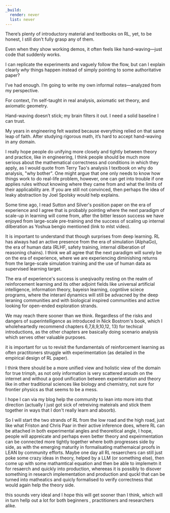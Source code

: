 ```yaml
---
_build:
  render: never
  list: never
---
```



There’s plenty of introductory material and textbooks on RL, yet, to be honest, I still don’t fully grasp any of them.

Even when they show working demos, it often feels like hand-waving—just code that suddenly works.

I can replicate the experiments and vaguely follow the flow, but can I explain clearly *why* things happen instead of simply pointing to some authoritative paper?

I’ve had enough. I’m going to write my own informal notes—analyzed from my perspective.

For context, I’m self-taught in real analysis, axiomatic set theory, and axiomatic geometry.

Hand-waving doesn’t stick; my brain filters it out. I need a solid baseline I can trust.

My years in engineering felt wasted because everything relied on that same leap of faith. After studying rigorous math, it’s hard to accept hand-waving in any domain.

I really hope people do unifying more closely and tightly between theory and practice, like in engineering, I think people should be much more serious about the mathematical correctness and conditions in which they apply, as I would quote from Terry Tao's analysis I textbook on why do analysis, "why bother". One might argue that one only needs to know how things work to do real-life problem, however, one can get into trouble if one applies rules without knowing where they came from and what the limits of their applicability are. If you are still not convinced, then perhaps the idea of leaky abstraction by Joel Spolsky would help explains.

Some time ago, I read Sutton and Silver's position paper on the era of experience and I agree that is probably pointing where the next paradigm of scale-up in learning will come from, after the bitter lesson success we have enjoyed from large-scale pre-training and the success of scaling up internal dilberation as Yoshua bengio mentioned (link to mlst video). 

It is important to understand that though surprises from deep learning. RL has always had an active presence from the era of simulation (AlphaGo), the era of human data (RLHF, safety training, internal dilberation of reasoning chains). I think we all agree that the next paradigm will surely be on the era of experience, where we are experiencing diminishing returns from the large-scale simulation training and the use of human data as supervised learning target.

The era of experience's success is uneqivaolty resting on the realm of reinforcement learning and its other adjoint fields like universal artificial intelligence, information theory, bayeisn learning, cogntiive sciece programs, where the interanl dynamics will still be advacned by the deep leraning communities and with biological inspired communities and active looking for open-ended exploration strands. 

We may reach there sooner than we think. Regardless of the risks and dangers of superintelligence as introduced in Nick Bostrom's book, which I wholeheartedly recommend chapters 6,7,8,9,10,12, 13) for techical introductions, as the other chapters are basically doing scenario analysis which serves other valuable purposes.

it is important for us to revisit the fundamentals of reinforcement learning as often practitoners struggle with experimentation (as detailed in the empirical design of RL paper).

I think there should be a more unified view and holistic view of the domain for true trimph, as not only information is very scattered aroudn on the internet and without a good unification between experientation and theory like in other traditional sciences like biology and chemistry, not sure for frontier physics as that seems to be a mess.

I hope I can via my blog help the community to lean into more into that direction (actually I just got sick of retreiving mateirals and stick them together in ways that I don't really learn and absorb).

So I will start the two strands of RL from the low road and the high road, just like what Friston and Chris Paar in their active inference does, where RL can be attached in both experimental angles and theoreitical angle, I hope, people will appreicate and perhaps even better  theory and expeirmentation can be connected more tightly together where both progresses side by side, as with the emerging maturity in formalisating mathemaical proofs in LEAN by community efforts. Maybe one day all RL resaerchers can still just poke some crazy ideas in theory, helped by a LLM (or something else), then come up with some mathamtical equation and then be able to implemetn it for resaerch and quickly into production, whereeas it is possibly to disover something in research implementation and production  and quckl that can be turned into matheatics and quicly formalised to verify correctness that would again help the theory side.

this sounds very ideal and I hope this will get sooner than I think, which will in turn hellp out a lot for both beginners , practitioners and researchers alike.
